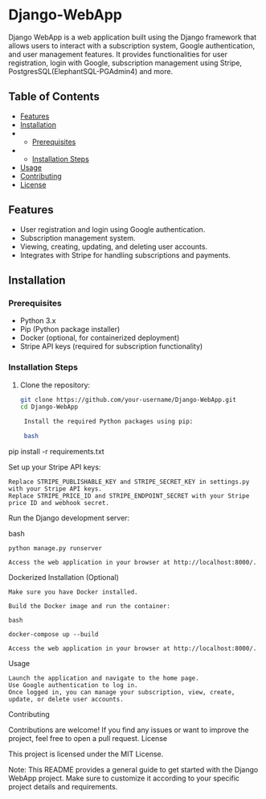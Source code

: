 # Django-WebApp
Django WebApp is a web application built using the Django framework that allows users to interact with a subscription system, Google authentication, and user management features. It provides functionalities for user registration, login with Google, subscription management using Stripe, PostgresSQL(ElephantSQL-PGAdmin4) and more.

## Table of Contents

- [Features](#features)
- [Installation](#installation)
- - [Prerequisites](#prerequisites)
- - [Installation Steps](#installation-steps)
- [Usage](#usage)
- [Contributing](#contributing)
- [License](#license)

## Features

- User registration and login using Google authentication.
- Subscription management system.
- Viewing, creating, updating, and deleting user accounts.
- Integrates with Stripe for handling subscriptions and payments.

## Installation

### Prerequisites

- Python 3.x
- Pip (Python package installer)
- Docker (optional, for containerized deployment)
- Stripe API keys (required for subscription functionality)

### Installation Steps

1. Clone the repository:
   ```bash
   git clone https://github.com/your-username/Django-WebApp.git
   cd Django-WebApp

    Install the required Python packages using pip:

    bash

pip install -r requirements.txt

Set up your Stripe API keys:

    Replace STRIPE_PUBLISHABLE_KEY and STRIPE_SECRET_KEY in settings.py with your Stripe API keys.
    Replace STRIPE_PRICE_ID and STRIPE_ENDPOINT_SECRET with your Stripe price ID and webhook secret.

Run the Django development server:

bash

    python manage.py runserver

    Access the web application in your browser at http://localhost:8000/.

Dockerized Installation (Optional)

    Make sure you have Docker installed.

    Build the Docker image and run the container:

    bash

    docker-compose up --build

    Access the web application in your browser at http://localhost:8000/.

Usage

    Launch the application and navigate to the home page.
    Use Google authentication to log in.
    Once logged in, you can manage your subscription, view, create, update, or delete user accounts.

Contributing

Contributions are welcome! If you find any issues or want to improve the project, feel free to open a pull request.
License

This project is licensed under the MIT License.

Note: This README provides a general guide to get started with the Django WebApp project. Make sure to customize it according to your specific project details and requirements.
